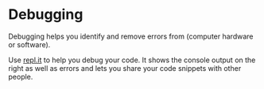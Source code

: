 # Debugging

Debugging helps you identify and remove errors from (computer hardware or software).

Use [repl.it](http://repl.it/languages/JavaScript) to help you debug your code. It shows the console output on the right as well as errors and lets you share your code snippets with other people.
